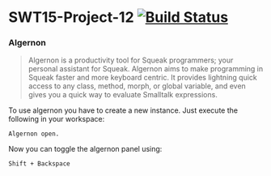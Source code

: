 SWT15-Project-12 [![Build Status](https://travis-ci.org/HPI-SWA-Teaching/SWT15-Project-12.svg)](https://travis-ci.org/HPI-SWA-Teaching/SWT15-Project-12)
===================

### Algernon

>Algernon is a productivity tool for Squeak programmers; your personal assistant for Squeak. Algernon aims to make programming in Squeak faster and more keyboard centric. It provides lightning quick access to any class, method, morph, or global variable, and even gives you a quick way to evaluate Smalltalk expressions. 

To use algernon you have to create a new instance. Just execute the following in your workspace:

```smalltalk
Algernon open.
```

Now you can toggle the algernon panel using:

```
Shift + Backspace
```
